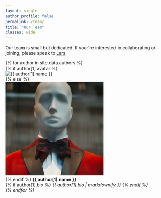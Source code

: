 ```yaml
---
layout: single
author_profile: false
permalink: /team/
title: "Our Team"
classes: wide
---
```


Our team is small but dedicated. If your're interested in collaborating or joining, please speak to [Lars](https://twitter.com/l_kroll).

<div class="teamwrapper">
    {% for author in site.data.authors %}
    <div>
        {% if author[1].avatar %}
        <div class="author__avatar">
            <img src="{{ author[1].avatar }}" alt="{{ author[1].name }}" itemprop="image">
        </div>
        {% else %}
        <div class="author__avatar">
            <img src="/assets/images/adult-anonymous.jpg" alt="{{ author[1].name }}" itemprop="image">
        </div>
        {% endif %}
        <strong>{{ author[1].name }}</strong><br>
        {% if author[1].bio %}
        <i>{{ author[1].bio | markdownify }}<i>
        {% endif %}
    </div>
    {% endfor %}
</div>
